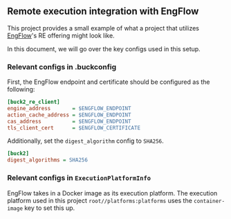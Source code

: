 ## Remote execution integration with EngFlow

This project provides a small example of what a project that utilizes
[EngFlow](https://www.engflow.com/)'s RE offering might look like.

In this document, we will go over the key configs used in this setup.

### Relevant configs in .buckconfig

First, the EngFlow endpoint and certificate should be configured as the
following:

```ini
[buck2_re_client]
engine_address       = $ENGFLOW_ENDPOINT
action_cache_address = $ENGFLOW_ENDPOINT
cas_address          = $ENGFLOW_ENDPOINT
tls_client_cert      = $ENGFLOW_CERTIFICATE
```

Additionally, set the `digest_algorithm` config to `SHA256`.

```ini
[buck2]
digest_algorithms = SHA256
```

### Relevant configs in `ExecutionPlatformInfo`

EngFlow takes in a Docker image as its execution platform. The execution
platform used in this project `root//platforms:platforms` uses the
`container-image` key to set this up.
